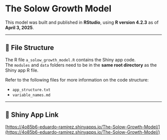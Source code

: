 # The Solow Growth Model

This model was built and published in **RStudio**, using **R version 4.2.3** as of **April 3, 2025**.

---

## 📂 File Structure

The R file `a_solow_growth_model.R` contains the Shiny app code.  
The `modules` and `data` folders need to be in the **same root directory** as the Shiny app R file.

Refer to the following files for more information on the code structure:

- `app_structure.txt`  
- `variable_names.md`

---

## 🔗 Shiny App Link

[https://4o85b6-eduardo-ramirez.shinyapps.io/The-Solow-Growth-Model/](https://4o85b6-eduardo-ramirez.shinyapps.io/The-Solow-Growth-Model/)

